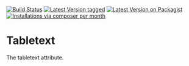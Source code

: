 [![Build Status](https://travis-ci.org/MetaModels/attribute_tabletext.svg)](https://travis-ci.org/MetaModels/attribute_tabletext)
[![Latest Version tagged](http://img.shields.io/github/tag/MetaModels/attribute_tabletext.svg)](https://github.com/MetaModels/attribute_tabletext/tags)
[![Latest Version on Packagist](http://img.shields.io/packagist/v/MetaModels/attribute_tabletext.svg)](https://packagist.org/packages/MetaModels/attribute_tabletext)
[![Installations via composer per month](http://img.shields.io/packagist/dm/MetaModels/attribute_tabletext.svg)](https://packagist.org/packages/MetaModels/attribute_tabletext)

Tabletext
=========

The tabletext attribute.
